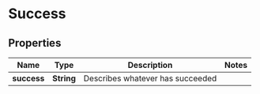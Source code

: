 

# Success

## Properties

Name | Type | Description | Notes
------------ | ------------- | ------------- | -------------
**success** | **String** | Describes whatever has succeeded | 



